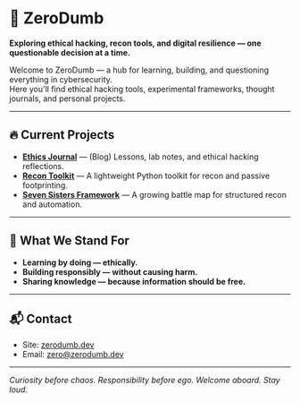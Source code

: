 # 🧠 ZeroDumb

**Exploring ethical hacking, recon tools, and digital resilience — one questionable decision at a time.**

Welcome to ZeroDumb — a hub for learning, building, and questioning everything in cybersecurity.  
Here you'll find ethical hacking tools, experimental frameworks, thought journals, and personal projects.

---

## 🔥 Current Projects

- [**Ethics Journal**](https://zerodumb.dev) — (Blog) Lessons, lab notes, and ethical hacking reflections.
- [**Recon Toolkit**](https://github.com/ZeroDumb/recon-toolkit) — A lightweight Python toolkit for recon and passive footprinting.
- [**Seven Sisters Framework**](https://github.com/ZeroDumb/seven-sisters) — A growing battle map for structured recon and automation.

---

## 🧭 What We Stand For

- **Learning by doing — ethically.**
- **Building responsibly — without causing harm.**
- **Sharing knowledge — because information should be free.**

---

## 📬 Contact

- Site: [zerodumb.dev](https://zerodumb.dev)
- Email: [zero@zerodumb.dev](mailto:zero@zerodumb.dev)

---

*Curiosity before chaos. Responsibility before ego. Welcome aboard. Stay loud.*

